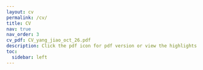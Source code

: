 ```yaml
---
layout: cv
permalink: /cv/
title: CV
nav: true
nav_order: 3
cv_pdf: CV_yang_jiao_oct_26.pdf
description: Click the pdf icon for pdf version or view the highlights below.
toc:
  sidebar: left
---
```

